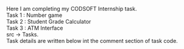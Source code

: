 Here I am completing my CODSOFT Internship task. <br>
Task 1 : Number game <br>
Task 2 : Student Grade Calculator <br>
Task 3 : ATM Interface <br>
src -> Tasks.<br>
Task details are written below int the comment section of task code.
 


